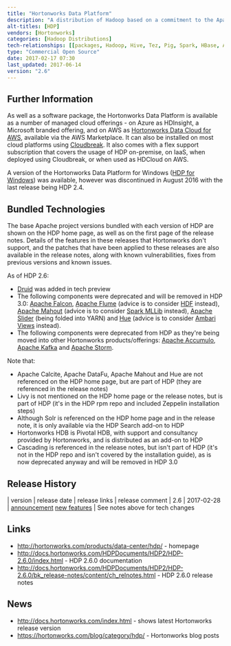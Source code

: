 ```yaml
---
title: "Hortonworks Data Platform"
description: "A distribution of Hadoop based on a commitment to the Apache open source ecosystem.  All bundled projects are Apache open source projects based on official Apache project releases, with any patches for bug fixes or new features official Apache project patches pulled from later releases of the project.  Available as RPMs or can be installed using Apache Ambari (for local installs) or Cloudbreak (for installation on cloud platforms). Also comes with a number of add-ons, including ODBC and JDBC drivers for Hive and Spark SQL, HDP Search and Hortonworks HDB.  Provided free of charge, with training, consultancy and support available from Hortonworks, along with their proprietary SmartSense support tool.  First released in June 2012."
alt-titles: [HDP]
vendors: [Hortonworks]
categories: [Hadoop Distributions]
tech-relationships: [[packages, Hadoop, Hive, Tez, Pig, Spark, HBase, Atlas, Oozie, Sqoop, Knox, Ranger, ZooKeeper, Zeppelin, Phoenix, Calcite, DataFu, Livy, Druid], [packages (but deprecated), Falcon, Flume, Mahout, Slider, Hue, Accumulo, Kafka, Storm], [add ons, HDP Search, Hortonworks HDB, SmartSense], [manageable via, Ambari, Cloudbreak], [also available as, HDCloud for AWS, HDP for Windows]]
type: "Commercial Open Source"
date: 2017-02-17 07:30
last_updated: 2017-06-14
version: "2.6"
---
```

## Further Information

As well as a software package, the Hortonworks Data Platform is available as a number of managed cloud offerings - on Azure as HDInsight, a Microsoft branded offering, and on AWS as [Hortonworks Data Cloud for AWS](/technologies/hortonworks-data-cloud-for-aws/), available via the AWS Marketplace.  It can also be installed on most cloud platforms using [Cloudbreak](/technologies/cloudbreak/).  It also comes with a flex support subscription that covers the usage of HDP on-premise, on IaaS, when deployed using Cloudbreak, or when used as HDCloud on AWS.

A version of the Hortonworks Data Platform for Windows ([HDP for Windows](/technologies/hortonworks-data-platform-for-windows)) was available, however was discontinued in August 2016 with the last release being HDP 2.4.

## Bundled Technologies

The base Apache project versions bundled with each version of HDP are shown on the HDP home page, as well as on the first page of the release notes.  Details of the features in these releases that Hortonworks don't support, and the patches that have been applied to these releases are also available in the release notes, along with known vulnerabilities, fixes from previous versions and known issues.

As of HDP 2.6:
* [Druid](/technologies/druid) was added in tech preview
* The following components were deprecated and will be removed in HDP 3.0: [Apache Falcon](/technologies/apache-falcon), [Apache Flume](/technologies/apache-flume) (advice is to consider [HDF](/technologies/hortonworks-data-flow) instead), [Apache Mahout](/technologies/apache-mahout) (advice is to consider [Spark MLLib](/technologies/apache-spark/mllib) instead), [Apache Slider](/technologies/apache-slider) (being folded into YARN) and [Hue](/technologies/hue) (advice is to consider [Ambari Views](/technologies/apache-ambari/ambari-views) instead).
* The following components were deprecated from HDP as they're being moved into other Hortonworks products/offerings: [Apache Accumulo](/technologies/apache-accumulo), [Apache Kafka](/technologies/apache-kafka) and [Apache Storm](/technologies/apache-storm).

Note that:

* Apache Calcite, Apache DataFu, Apache Mahout and Hue are not referenced on the HDP home page, but are part of HDP (they are referenced in the release notes)
* Livy is not mentioned on the HDP home page or the release notes, but is part of HDP (it's in the HDP rpm repo and included Zeppelin installation steps)
* Although Solr is referenced on the HDP home page and in the release note, it is only available via the HDP Search add-on to HDP
* Hortonworks HDB is Pivotal HDB, with support and consultancy provided by Hortonworks, and is distributed as an add-on to HDP
* Cascading is referenced in the release notes, but isn't part of HDP (it's not in the HDP repo and isn't covered by the installation guide), as is now deprecated anyway and will be removed in HDP 3.0

## Release History

| version | release date | release links | release comment
| 2.6 | 2017-02-28 | [announcement](https://hortonworks.com/blog/announcing-the-general-availability-of-hortonworks-data-platform-2-6/) [new features](http://docs.hortonworks.com/HDPDocuments/HDP2/HDP-2.6.0/bk_release-notes/content/new_features.html) | See notes above for tech changes

## Links

* <http://hortonworks.com/products/data-center/hdp/> - homepage
* <http://docs.hortonworks.com/HDPDocuments/HDP2/HDP-2.6.0/index.html> - HDP 2.6.0 documentation
* <http://docs.hortonworks.com/HDPDocuments/HDP2/HDP-2.6.0/bk_release-notes/content/ch_relnotes.html> - HDP 2.6.0 release notes

## News

* <http://docs.hortonworks.com/index.html> - shows latest Hortonworks release version
* <https://hortonworks.com/blog/category/hdp/> - Hortonworks blog posts